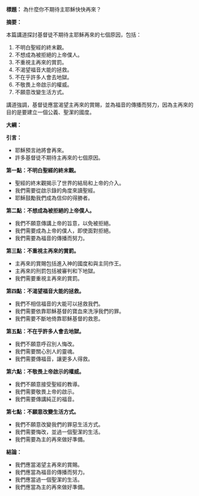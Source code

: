**標題：** 為什麼你不期待主耶穌快快再來？

**摘要：**

本篇講道探討基督徒不期待主耶穌再來的七個原因，包括：

1. 不明白聖經的終末觀。
2. 不想成為被拒絕的上帝僕人。
3. 不重視主再來的賞罰。
4. 不渴望福音大能的拯救。
5. 不在乎許多人會去地獄。
6. 不敬畏上帝啟示的權威。
7. 不願意改變生活方式。

講道強調，基督徒應當渴望主再來的賞賜，並為福音的傳播而努力，因為主再來的目的是要建立一個公義、聖潔的國度。

**大綱：**

**引言：**
* 耶穌預言祂將會再來。
* 許多基督徒不期待主再來的七個原因。

**第一點：不明白聖經的終末觀。**
* 聖經的終末觀揭示了世界的結局和上帝的介入。
* 我們需要從啟示錄的角度來讀聖經。
* 耶穌鼓勵我們成為信仰的得勝者。

**第二點：不想成為被拒絕的上帝僕人。**
* 我們不願意傳講上帝的旨意，以免被拒絕。
* 我們需要成為上帝的僕人，即使面對拒絕。
* 我們需要為福音的傳播而努力。

**第三點：不重視主再來的賞罰。**
* 主再來的賞賜包括進入神的國度和與主同作王。
* 主再來的刑罰包括被審判和下地獄。
* 我們需要重視主再來的賞罰。

**第四點：不渴望福音大能的拯救。**
* 我們不相信福音的大能可以拯救我們。
* 我們需要依靠耶穌基督的寶血來洗淨我們的罪。
* 我們需要不斷地倚靠耶穌基督的救恩。

**第五點：不在乎許多人會去地獄。**
* 我們不願意呼召別人悔改。
* 我們需要關心別人的靈魂。
* 我們需要傳福音，讓更多人得救。

**第六點：不敬畏上帝啟示的權威。**
* 我們不願意接受聖經的教導。
* 我們需要敬畏上帝的啟示。
* 我們需要傳講純正的福音。

**第七點：不願意改變生活方式。**
* 我們不願意改變我們的罪惡生活方式。
* 我們需要悔改，並過一個聖潔的生活。
* 我們需要為主的再來做好準備。

**結論：**
* 我們應當渴望主再來的賞賜。
* 我們應當為福音的傳播而努力。
* 我們應當過一個聖潔的生活。
* 我們應當為主的再來做好準備。